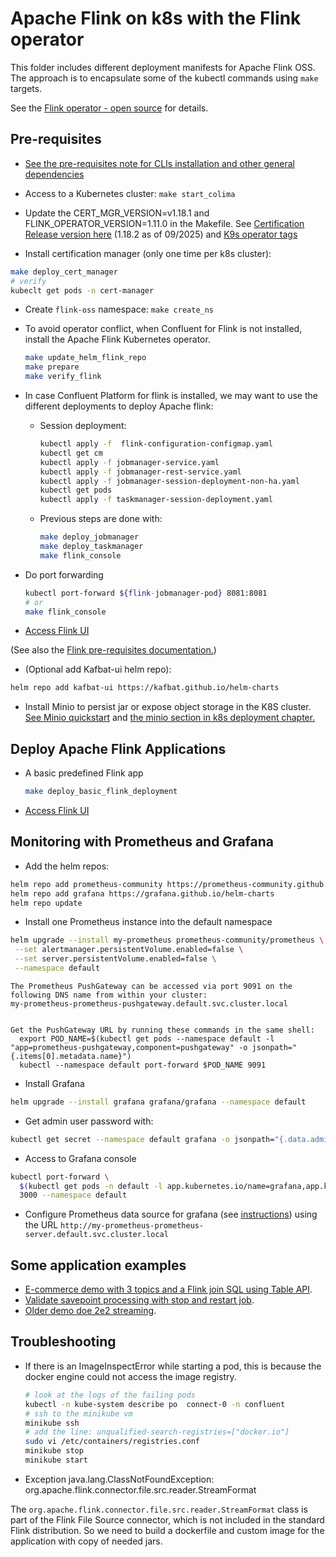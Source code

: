 # Apache Flink on k8s with the Flink operator

This folder includes different deployment manifests for Apache Flink OSS. The approach is to encapsulate some of the kubectl commands using `make` targets. 

See the [Flink operator - open source](https://nightlies.apache.org/flink/flink-docs-release-1.20/docs/deployment/resource-providers/standalone/kubernetes/) for details.

## Pre-requisites

* [See the pre-requisites note for CLIs installation and other general dependencies](https://github.com/jbcodeforce/flink-studies/coding/k8-deploy/#pre-requisites)

* Access to a Kubernetes cluster: `make start_colima`
* Update the CERT_MGR_VERSION=v1.18.1 and FLINK_OPERATOR_VERSION=1.11.0 in the Makefile. See [Certification Release version here](https://github.com/cert-manager/cert-manager/) (1.18.2 as of 09/2025) and [K9s operator tags](https://github.com/apache/flink-kubernetes-operator/tags)
* Install certification manager (only one time per k8s cluster):

```sh
make deploy_cert_manager
# verify
kubeclt get pods -n cert-manager
```

* Create `flink-oss` namespace: `make create_ns`
* To avoid operator conflict, when Confluent for Flink is not installed, install the Apache Flink Kubernetes operator.
    ```sh
    make update_helm_flink_repo
    make prepare
    make verify_flink
    ```
* In case Confluent Platform for flink is installed, we may want to use the different deployments to deploy Apache flink:

  * Session deployment:
    ```sh
    kubectl apply -f  flink-configuration-configmap.yaml 
    kubectl get cm
    kubectl apply -f jobmanager-service.yaml 
    kubectl apply -f jobmanager-rest-service.yaml 
    kubectl apply -f jobmanager-session-deployment-non-ha.yaml
    kubectl get pods
    kubectl apply -f taskmanager-session-deployment.yaml
    ```

  * Previous steps are done with:
    ```sh
    make deploy_jobmanager
    make deploy_taskmanager 
    make flink_console
    ```

* Do port forwarding
  ```sh
  kubectl port-forward ${flink-jobmanager-pod} 8081:8081
  # or
  make flink_console
  ```

* [Access Flink UI](http://localhost:8081)

(See also the [Flink pre-requisites documentation.](https://nightlies.apache.org/flink/flink-kubernetes-operator-docs-stable/docs/try-flink-kubernetes-operator/quick-start/))

* (Optional add Kafbat-ui helm repo):

```sh
helm repo add kafbat-ui https://kafbat.github.io/helm-charts
```

* Install Minio to persist jar or expose object storage in the K8S cluster. [See Minio quickstart](https://min.io/docs/minio/linux/reference/minio-mc.html#quickstart) and [the minio section in k8s deployment chapter.](https://jbcodeforce.github.io/flink-studies/coding/k8s-deploy/#using-minio)


## Deploy Apache Flink Applications

* A basic predefined Flink app

    ```sh
    make deploy_basic_flink_deployment  
    ```
* [Access Flink UI](http://localhost:8081)


## Monitoring with Prometheus and Grafana

* Add the helm repos:

```sh
helm repo add prometheus-community https://prometheus-community.github.io/helm-charts
helm repo add grafana https://grafana.github.io/helm-charts
helm repo update
```

* Install one Prometheus instance into the default namespace

```sh
helm upgrade --install my-prometheus prometheus-community/prometheus \
 --set alertmanager.persistentVolume.enabled=false \
 --set server.persistentVolume.enabled=false \
 --namespace default
```

```
The Prometheus PushGateway can be accessed via port 9091 on the following DNS name from within your cluster:
my-prometheus-prometheus-pushgateway.default.svc.cluster.local


Get the PushGateway URL by running these commands in the same shell:
  export POD_NAME=$(kubectl get pods --namespace default -l "app=prometheus-pushgateway,component=pushgateway" -o jsonpath="{.items[0].metadata.name}")
  kubectl --namespace default port-forward $POD_NAME 9091
```

* Install Grafana

```sh
helm upgrade --install grafana grafana/grafana --namespace default
```

* Get admin user password with:

```sh
kubectl get secret --namespace default grafana -o jsonpath="{.data.admin-password}" | base64 --decode ; echo
```

* Access to Grafana console

```sh
kubectl port-forward \
  $(kubectl get pods -n default -l app.kubernetes.io/name=grafana,app.kubernetes.io/instance=grafana -o name) \
  3000 --namespace default
```

* Configure Prometheus data source for grafana (see [instructions](https://prometheus.io/docs/visualization/grafana/#creating-a-prometheus-data-source)) using the URL `http://my-prometheus-prometheus-server.default.svc.cluster.local`

## Some application examples

* [E-commerce demo with 3 topics and a Flink join SQL using Table API](../../e2e-demos/e-com-sale/README.md).
* [Validate savepoint processing with stop and restart job](../../e2e-demos/savepoint-demo/readme.md).
* [Older demo doe 2e2 streaming](../../e2e-demos/e2e-streaming-demo/README.md).

## Troubleshooting

* If there is an ImageInspectError while starting a pod, this is because the docker engine could not access the image registry.

    ```sh
    # look at the logs of the failing pods
    kubectl -n kube-system describe po  connect-0 -n confluent
    # ssh to the minikube vm
    minikube ssh
    # add the line: unqualified-search-registries=["docker.io"]
    sudo vi /etc/containers/registries.conf
    minikube stop
    minikube start
    ```

* Exception java.lang.ClassNotFoundException: org.apache.flink.connector.file.src.reader.StreamFormat

The `org.apache.flink.connector.file.src.reader.StreamFormat` class is part of the Flink File Source connector, which is not included in the standard Flink distribution. So we need to build a dockerfile and custom image for the application with copy of needed jars.

